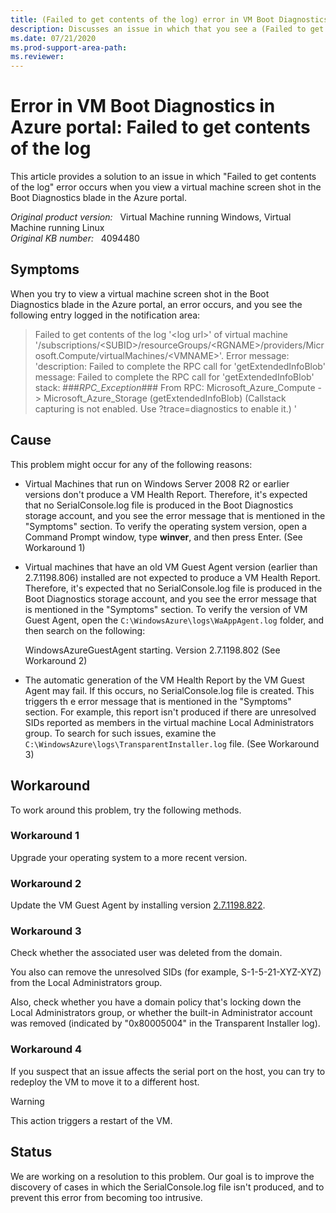 ```yaml
---
title: (Failed to get contents of the log) error in VM Boot Diagnostics in Azure portal
description: Discusses an issue in which that you see a (Failed to get contents of the log) error in VM Boot Diagnostics in Azure portal.
ms.date: 07/21/2020
ms.prod-support-area-path: 
ms.reviewer: 
---
```

# Error in VM Boot Diagnostics in Azure portal: Failed to get contents of the log

This article provides a solution to an issue in which "Failed to get contents of the log" error occurs when you view a virtual machine screen shot in the Boot Diagnostics blade in the Azure portal.

_Original product version:_ &nbsp; Virtual Machine running Windows, Virtual Machine running Linux  
_Original KB number:_ &nbsp; 4094480

## Symptoms

When you try to view a virtual machine screen shot in the Boot Diagnostics blade in the Azure portal, an error occurs, and you see the following entry logged in the notification area: 

> Failed to get contents of the log '\<log url>' of virtual machine '/subscriptions/\<SUBID>/resourceGroups/\<RGNAME>/providers/Microsoft.Compute/virtualMachines/\<VMNAME>'. Error message: 'description: Failed to complete the RPC call for 'getExtendedInfoBlob' message: Failed to complete the RPC call for 'getExtendedInfoBlob' stack: ###_RPC_Exception_### From RPC: Microsoft_Azure_Compute -> Microsoft_Azure_Storage (getExtendedInfoBlob) (Callstack capturing is not enabled. Use ?trace=diagnostics to enable it.) '

## Cause

This problem might occur for any of the following reasons:

- Virtual Machines that run on Windows Server 2008 R2 or earlier versions don't produce a VM Health Report. Therefore, it's expected that no SerialConsole.log file is produced in the Boot Diagnostics storage account, and you see the error message that is mentioned in the "Symptoms" section. To verify the operating system version, open a Command Prompt window, type **winver**, and then press Enter. (See Workaround 1)

- Virtual machines that have an old VM Guest Agent version (earlier than 2.7.1198.806) installed are not expected to produce a VM Health Report. Therefore, it's expected that no SerialConsole.log file is produced in the Boot Diagnostics storage account, and you see the error message that is mentioned in the "Symptoms" section. To verify the version of VM Guest Agent, open the `C:\WindowsAzure\logs\WaAppAgent.log` folder, and then search on the following:

    WindowsAzureGuestAgent starting. Version 2.7.1198.802 
    (See Workaround 2)

- The automatic generation of the VM Health Report by the VM Guest Agent may fail. If this occurs, no SerialConsole.log file is created. This triggers th e error message that is mentioned in the "Symptoms" section. For example, this report isn't produced if there are unresolved SIDs reported as members in the virtual machine Local Administrators group. To search for such issues, examine the `C:\WindowsAzure\logs\TransparentInstaller.log` file. 
(See Workaround 3)

## Workaround

To work around this problem, try the following methods. 

### Workaround 1

Upgrade your operating system to a more recent version.

### Workaround 2

Update the VM Guest Agent by installing version [2.7.1198.822](https://go.microsoft.com/fwlink/?LinkID=394789&clcid=0x409).

### Workaround 3  

Check whether the associated user was deleted from the domain.

You also can remove the unresolved SIDs (for example, S-1-5-21-XYZ-XYZ) from the Local Administrators group.

Also, check whether you have a domain policy that's locking down the Local Administrators group, or whether the built-in Administrator account was removed (indicated by "0x80005004" in the Transparent Installer log). 

### Workaround 4

If you suspect that an issue affects the serial port on the host, you can try to redeploy the VM to move it to a different host.

> [!WARNING]
> This action triggers a restart of the VM. 

## Status

We are working on a resolution to this problem. Our goal is to improve the discovery of cases in which the SerialConsole.log file isn't produced, and to prevent this error from becoming too intrusive.
